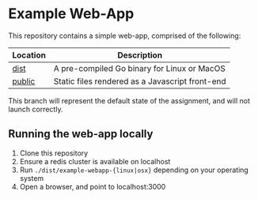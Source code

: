 # Example Web-App

This repository contains a simple web-app, comprised of the following:

| Location | Description |
| --- | --- |
| [dist](/dist) | A pre-compiled Go binary for Linux or MacOS |
| [public](/public) | Static files rendered as a Javascript front-end |

This branch will represent the default state of the assignment, and will not launch correctly.

## Running the web-app locally

1. Clone this repository
1. Ensure a redis cluster is available on localhost
1. Run `./dist/example-webapp-{linux|osx}` depending on your operating system
1. Open a browser, and point to localhost:3000
